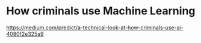 
# How criminals use Machine Learning



https://medium.com/predict/a-technical-look-at-how-criminals-use-ai-4080f2e325a9
